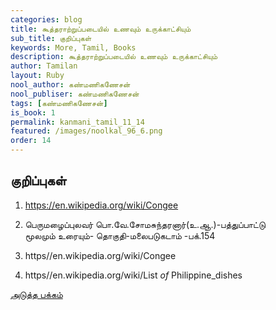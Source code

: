 ```yaml
---
categories: blog
title: கூத்தராற்றுப்படையில் உணவும் உருக்காட்சியும்
sub_title: குறிப்புகள்
keywords: More, Tamil, Books
description: கூத்தராற்றுப்படையில் உணவும் உருக்காட்சியும்
author: Tamilan
layout: Ruby
nool_author: கண்மணிகணேசன்
nool_publiser: கண்மணிகணேசன்
tags: [கண்மணிகணேசன்]
is_book: 1
permalink: kanmani_tamil_11_14
featured: /images/noolkal_96_6.png
order: 14
---
```



## குறிப்புகள்

  1. https://en.wikipedia.org/wiki/Congee 
  2. பெருமழைப்புலவர் பொ.வே.சோமசுந்தரனார்(உ.ஆ.)-பத்துப்பாட்டு   
மூலமும் உரையும்- தொகுதி-மலைபடுகடாம் -பக்.154

  3. https//en.wikipedia.org/wiki/Congee 
  4. https//en.wikipedia.org/wiki/List _of_ Philippine_dishes

[அடுத்த பக்கம்](kanmani_tamil_11_15)